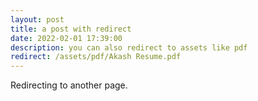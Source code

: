 ```yaml
---
layout: post
title: a post with redirect
date: 2022-02-01 17:39:00
description: you can also redirect to assets like pdf
redirect: /assets/pdf/Akash Resume.pdf
---
```


Redirecting to another page.
